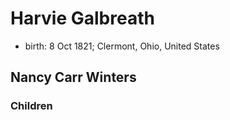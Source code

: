# Harvie Galbreath

- birth: 8 Oct 1821; Clermont, Ohio, United States

## Nancy Carr Winters

### Children

